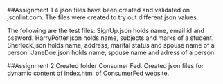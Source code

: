 ##Assignment 1
4 json files have been created and validated on jsonlint.com.
The files were created to try out different json values.

The following are the test files:
SignUp.json holds name, email id and pssword.
HarryPotter.json holds name, subjects and marks of a student.
Sherlock.json holds name, address, marital status and spouse name of a person.
JaneDoe.json holds name, spouse name and adress of a person.

##Assignment 2
Created folder Consumer Fed.
Created json files for dynamic content of index.html of ConsumerFed website.